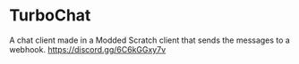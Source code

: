 # TurboChat
A chat client made in a Modded Scratch client that sends the messages to a webhook.
https://discord.gg/6C6kGGxy7v
